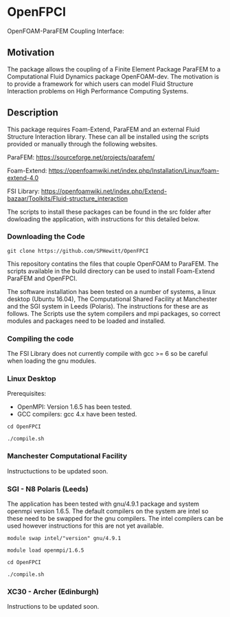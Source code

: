 # OpenFPCI

OpenFOAM-ParaFEM Coupling Interface:

## Motivation

The package allows the coupling of a Finite Element Package ParaFEM to a Computational Fluid Dynamics package OpenFOAM-dev. The motivation is to provide a framework for which users can model Fluid Structure Interaction problems on High Performance Computing Systems.

## Description

This package requires Foam-Extend, ParaFEM and an external Fluid Structure Interaction library. These can all be installed using the scripts provided or manually through the following websites.

ParaFEM: https://sourceforge.net/projects/parafem/

Foam-Extend: https://openfoamwiki.net/index.php/Installation/Linux/foam-extend-4.0

FSI Library: https://openfoamwiki.net/index.php/Extend-bazaar/Toolkits/Fluid-structure_interaction

The scripts to install these packages can be found in the src folder after dowloading the application, with instructions for this detailed below.

### Downloading the Code

```
git clone https://github.com/SPHewitt/OpenFPCI
```

This repository contatins the files that couple OpenFOAM to ParaFEM. The scripts available in the build directory can be used to install Foam-Extend ParaFEM and OpenFPCI.

The software installation has been tested on a number of systems, a linux desktop (Ubuntu 16.04), The Computational Shared Facility at Manchester and the SGI system in Leeds (Polaris). The instructions for these are as follows. The Scripts use the sytem compilers and mpi packages, so correct modules and packages need to be loaded and installed. 

### Compiling the code

The FSI Library does not currently compile with gcc >= 6 so be careful when loading the gnu modules.


### Linux Desktop

Prerequisites:

* OpenMPI: Version 1.6.5  has been tested.
* GCC compilers: gcc 4.x  have been tested.

```
cd OpenFPCI

./compile.sh
```

### Manchester Computational Facility

Instructuctions to be updated soon.

### SGI - N8 Polaris (Leeds)

The application has been tested with gnu/4.9.1 package and system openmpi version 1.6.5. The default compilers on the system are intel so these need to be swapped for the gnu compilers. The intel compilers can be used however instructions for this are not yet available.

```
module swap intel/"version" gnu/4.9.1

module load openmpi/1.6.5

cd OpenFPCI

./compile.sh
```

### XC30 -  Archer (Edinburgh)

Instructions to be updated soon.
